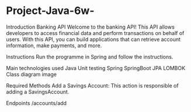 # Project-Java-6w-

Introduction
Banking API
Welcome to the banking API! This API allows developers to access financial data and perform transactions on behalf of users. With this API, you can build applications that can retrieve account information, make payments, and more.

Instructions
Run the programme in Spring and follow the instructions.


Main technologies used
Java
Unit testing
Spring
SpringBoot
JPA
LOMBOK
Class diagram
image


Required Methods
Add a Savings Account: This action is responsible of adding a SavingsAccount. 

Endpoints
/accounts/add 
